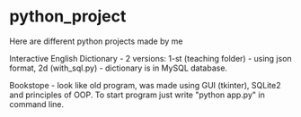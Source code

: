 # python_project
Here are different python projects made by me

Interactive English Dictionary - 2 versions: 1-st (teaching folder) - using json format,  2d (with_sql.py) - dictionary is in MySQL database.

Bookstope - look like old program, was made using GUI (tkinter), SQLite2 and principles of OOP. To start program just write "python app.py" in command line. 
